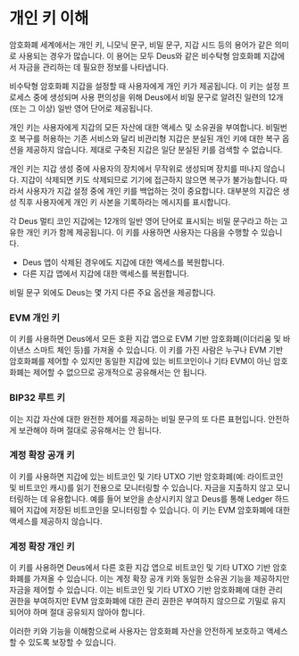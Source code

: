 # 개인 키 이해

암호화폐 세계에서는 개인 키, 니모닉 문구, 비밀 문구, 지갑 시드 등의 용어가 같은 의미로 사용되는 경우가 많습니다. 이 용어는 모두 Deus와 같은 비수탁형 암호화폐 지갑에서 자금을 관리하는 데 필요한 정보를 나타냅니다.

비수탁형 암호화폐 지갑을 설정할 때 사용자에게 개인 키가 제공됩니다. 이 키는 설정 프로세스 중에 생성되며 사용 편의성을 위해 Deus에서 비밀 문구로 알려진 일련의 12개(또는 그 이상) 일반 영어 단어로 제공됩니다.

개인 키는 사용자에게 지갑의 모든 자산에 대한 액세스 및 소유권을 부여합니다. 비밀번호 복구를 허용하는 기존 서비스와 달리 비관리형 지갑은 분실된 개인 키에 대한 복구 옵션을 제공하지 않습니다. 제대로 구축된 지갑은 일단 분실된 키를 검색할 수 없습니다.

개인 키는 지갑 생성 중에 사용자의 장치에서 무작위로 생성되며 장치를 떠나지 않습니다. 지갑이 삭제되면 키도 삭제되므로 기기에 접근하지 않으면 복구가 불가능합니다. 따라서 사용자가 지갑 설정 중에 개인 키를 백업하는 것이 중요합니다. 대부분의 지갑은 생성 직후 사용자에게 개인 키 사본을 기록하라는 메시지를 표시합니다.

각 Deus 멀티 코인 지갑에는 12개의 일반 영어 단어로 표시되는 비밀 문구라고 하는 고유한 개인 키가 함께 제공됩니다. 이 키를 사용하면 사용자는 다음을 수행할 수 있습니다.

- Deus 앱이 삭제된 경우에도 지갑에 대한 액세스를 복원합니다.
- 다른 지갑 앱에서 지갑에 대한 액세스를 복원합니다.

비밀 문구 외에도 Deus는 몇 가지 다른 주요 옵션을 제공합니다.

### EVM 개인 키

이 키를 사용하면 Deus에서 모든 호환 지갑 앱으로 EVM 기반 암호화폐(이더리움 및 바이낸스 스마트 체인 등)를 가져올 수 있습니다. 이 키를 가진 사람은 누구나 EVM 기반 암호화폐를 제어할 수 있지만 동일한 지갑에 있는 비트코인이나 기타 EVM이 아닌 암호화폐는 제어할 수 없으므로 공개적으로 공유해서는 안 됩니다.

### BIP32 루트 키

이는 지갑 자산에 대한 완전한 제어를 제공하는 비밀 문구의 또 다른 표현입니다. 안전하게 보관해야 하며 절대로 공유해서는 안 됩니다.

### 계정 확장 공개 키

이 키를 사용하면 지갑에 있는 비트코인 ​​및 기타 UTXO 기반 암호화폐(예: 라이트코인 및 비트코인 ​​캐시)를 읽기 전용으로 모니터링할 수 있습니다. 자금을 지출하지 않고 모니터링하는 데 유용합니다. 예를 들어 보안을 손상시키지 않고 Deus를 통해 Ledger 하드웨어 지갑에 저장된 비트코인을 모니터링할 수 있습니다. 이 키는 EVM 암호화폐에 대한 액세스를 제공하지 않습니다.

### 계정 확장 개인 키

이 키를 사용하면 Deus에서 다른 호환 지갑 앱으로 비트코인 ​​및 기타 UTXO 기반 암호화폐를 가져올 수 있습니다. 이는 계정 확장 공개 키와 동일한 소유권 기능을 제공하지만 자금을 제어할 수 있습니다. 이는 비트코인 ​​및 기타 UTXO 기반 암호화폐에 대한 관리 권한을 부여하지만 EVM 암호화폐에 대한 관리 권한은 부여하지 않으므로 기밀로 유지되어야 하며 절대 공유되지 않아야 합니다.

이러한 키와 기능을 이해함으로써 사용자는 암호화폐 자산을 안전하게 보호하고 액세스할 수 있도록 보장할 수 있습니다.